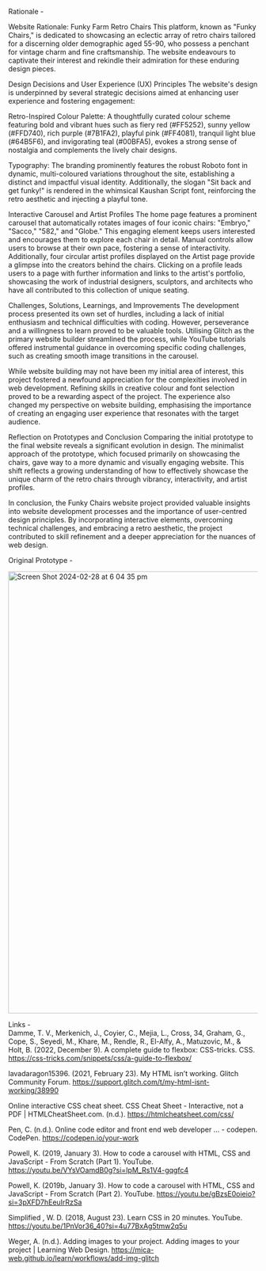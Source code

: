Rationale - 

Website Rationale: Funky Farm Retro Chairs
This platform, known as "Funky Chairs," is dedicated to showcasing an eclectic array of retro chairs tailored for a discerning older demographic aged 55-90, who possess a penchant for vintage charm and fine craftsmanship. The website endeavours to captivate their interest and rekindle their admiration for these enduring design pieces.

Design Decisions and User Experience (UX) Principles
The website's design is underpinned by several strategic decisions aimed at enhancing user experience and fostering engagement:

Retro-Inspired Colour Palette: A thoughtfully curated colour scheme featuring bold and vibrant hues such as fiery red (#FF5252), sunny yellow (#FFD740), rich purple (#7B1FA2), playful pink (#FF4081), tranquil light blue (#64B5F6), and invigorating teal (#00BFA5), evokes a strong sense of nostalgia and complements the lively chair designs.

Typography: The branding prominently features the robust Roboto font in dynamic, multi-coloured variations throughout the site, establishing a distinct and impactful visual identity. Additionally, the slogan "Sit back and get funky!" is rendered in the whimsical Kaushan Script font, reinforcing the retro aesthetic and injecting a playful tone.

Interactive Carousel and Artist Profiles
The home page features a prominent carousel that automatically rotates images of four iconic chairs: "Embryo," "Sacco," "582," and "Globe." This engaging element keeps users interested and encourages them to explore each chair in detail. Manual controls allow users to browse at their own pace, fostering a sense of interactivity.
Additionally, four circular artist profiles displayed on the Artist page provide a glimpse into the creators behind the chairs. Clicking on a profile leads users to a page with further information and links to the artist's portfolio, showcasing the work of industrial designers, sculptors, and architects who have all contributed to this collection of unique seating.

Challenges, Solutions, Learnings, and Improvements
The development process presented its own set of hurdles, including a lack of initial enthusiasm and technical difficulties with coding. However, perseverance and a willingness to learn proved to be valuable tools. Utilising Glitch as the primary website builder streamlined the process, while YouTube tutorials offered instrumental guidance in overcoming specific coding challenges, such as creating smooth image transitions in the carousel.

While website building may not have been my initial area of interest, this project fostered a newfound appreciation for the complexities involved in web development. Refining skills in creative colour and font selection proved to be a rewarding aspect of the project. The experience also changed my perspective on website building, emphasising the importance of creating an engaging user experience that resonates with the target audience. 

Reflection on Prototypes and Conclusion
Comparing the initial prototype to the final website reveals a significant evolution in design. The minimalist approach of the prototype, which focused primarily on showcasing the chairs, gave way to a more dynamic and visually engaging website. This shift reflects a growing understanding of how to effectively showcase the unique charm of the retro chairs through vibrancy, interactivity, and artist profiles.

In conclusion, the Funky Chairs website project provided valuable insights into website development processes and the importance of user-centred design principles. By incorporating interactive elements, overcoming technical challenges, and embracing a retro aesthetic, the project contributed to skill refinement and a deeper appreciation for the nuances of web design.


Original Prototype - 

<img width="893" alt="Screen Shot 2024-02-28 at 6 04 35 pm" src="https://github.com/avabaf/u3279969_WebsiteRationale/assets/168143903/5d6b3681-64a3-40d1-82f4-1fdd2ad52cd2"> 







Links -  
Damme, T. V., Merkenich, J., Coyier, C., Mejia, L., Cross, 34, Graham, G., Cope, S., Seyedi, M., Khare, M., Rendle, R., El-Alfy, A., Matuzovic, M., & Holt, B. (2022, December 9). A complete guide to flexbox: CSS-tricks. CSS. https://css-tricks.com/snippets/css/a-guide-to-flexbox/ 

lavadaragon15396. (2021, February 23). My HTML isn’t working. Glitch Community Forum. https://support.glitch.com/t/my-html-isnt-working/38990 

Online interactive CSS cheat sheet. CSS Cheat Sheet - Interactive, not a PDF | HTMLCheatSheet.com. (n.d.). https://htmlcheatsheet.com/css/ 

Pen, C. (n.d.). Online code editor and front end web developer ... - codepen. CodePen. https://codepen.io/your-work 

Powell, K. (2019, January 3). How to code a carousel with HTML, CSS and JavaScript - From Scratch (Part 1). YouTube. https://youtu.be/VYsVOamdB0g?si=IpM_Rs1V4-gqgfc4 

Powell, K. (2019b, January 3). How to code a carousel with HTML, CSS and JavaScript - From Scratch (Part 2). YouTube. https://youtu.be/gBzsE0oieio?si=3pXFD7hEeuIrRzSa 

Simplified , W. D. (2018, August 23). Learn CSS in 20 minutes. YouTube. https://youtu.be/1PnVor36_40?si=4u77BxAg5tmw2q5u 

Weger, A. (n.d.). Adding images to your project. Adding images to your project | Learning Web Design. https://mica-web.github.io/learn/workflows/add-img-glitch

